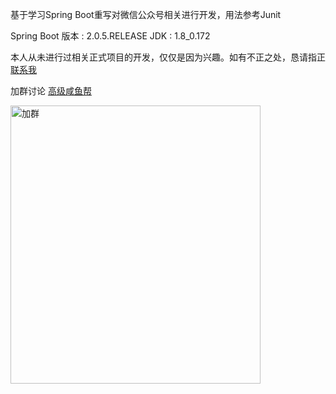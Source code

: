 基于学习Spring Boot重写对微信公众号相关进行开发，用法参考Junit

Spring Boot 版本 : 2.0.5.RELEASE
JDK : 1.8_0.172

本人从未进行过相关正式项目的开发，仅仅是因为兴趣。如有不正之处，恳请指正<a href="mailto:8078687@gmail.com">联系我</a>

加群讨论 <a target="_blank" href="//shang.qq.com/wpa/qunwpa?idkey=9ad296404bd58e083ef862a7ef1858cce71daa28004c9851ade73b634720e403">高级咸鱼帮</a>

<img alt="加群" class="has" height="445" src="https://img-blog.csdn.net/20170923183359779" width="400">
